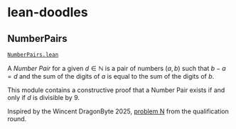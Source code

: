 # lean-doodles

## NumberPairs

[`NumberPairs.lean`](/LeanDoodles/NumberPairs.lean)

A *Number Pair* for a given $d \in \mathbb{N}$ is a pair of numbers $(a, b)$ such that $b - a = d$ and the sum of the digits of $a$ is equal to the sum of the digits of $b$.

This module contains a constructive proof that a Number Pair exists if and only if $d$ is divisible by $9$.

Inspired by the Wincent DragonByte 2025, [problem N](https://www.wincentdragonbyte.com/archive/qual2025/N/statement) from the qualification round.
